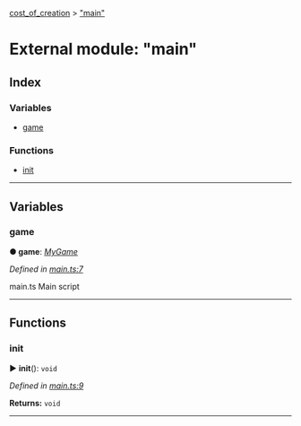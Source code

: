 [cost_of_creation](../README.md) > ["main"](../modules/_main_.md)



# External module: "main"

## Index

### Variables

* [game](_main_.md#game)


### Functions

* [init](_main_.md#init)



---
## Variables
<a id="game"></a>

###  game

**●  game**:  *[MyGame](../classes/__classes_mygame_.mygame.md)* 

*Defined in [main.ts:7](https://github.com/codeartisticninja/cost_of_creation/blob/6562fe6/src/script/main.ts#L7)*



main.ts Main script




___


## Functions
<a id="init"></a>

###  init

► **init**(): `void`



*Defined in [main.ts:9](https://github.com/codeartisticninja/cost_of_creation/blob/6562fe6/src/script/main.ts#L9)*





**Returns:** `void`





___


